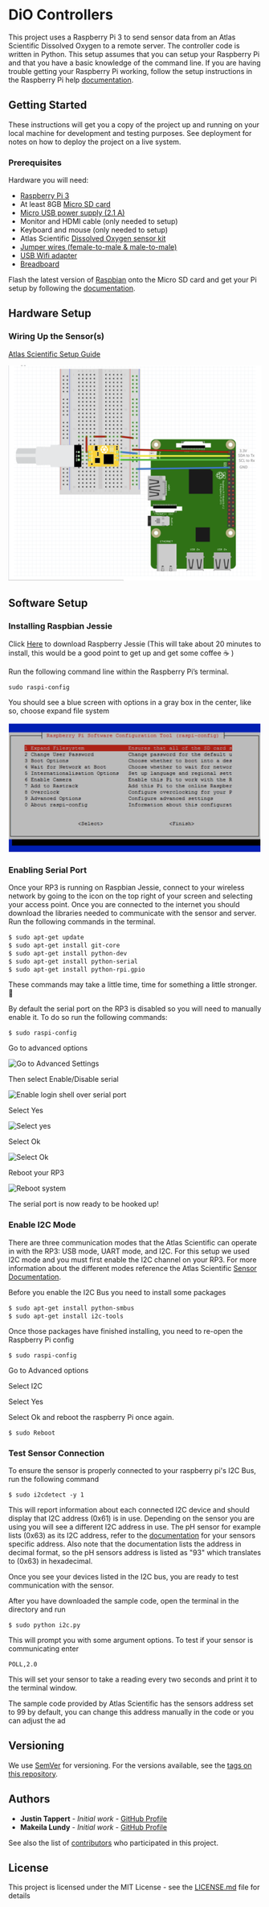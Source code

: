 # DiO Controllers

This project uses a Raspberry Pi 3 to send sensor data from an Atlas Scientific Dissolved Oxygen to a remote server. The controller code is written in Python. This setup assumes that you can setup your Raspberry Pi and that you have a basic knowledge of the command line. If you are having trouble getting your Raspberry Pi working, follow the setup instructions in the Raspberry Pi help [documentation](https://www.raspberrypi.org/help/).

## Getting Started

These instructions will get you a copy of the project up and running on your local machine for development and testing purposes. See deployment for notes on how to deploy the project on a live system.

### Prerequisites

Hardware you will need:
- [Raspberry Pi 3](https://www.raspberrypi.org/products/raspberry-pi-3-model-b/)
- At least 8GB [Micro SD card](https://www.amazon.com/s/ref=nb_sb_noss_2?url=search-alias%3Delectronics&field-keywords=micro+sd&rh=n%3A172282%2Ck%3Amicro+sd&ajr=0)
- [Micro USB power supply (2.1 A)](https://www.amazon.com/Raspberry-Keten-Charger-Adapter-Android/dp/B01K7EF2XS/ref=sr_1_cc_2?s=aps&ie=UTF8&qid=1510630813&sr=1-2-catcorr&keywords=micro+usb+power+cable)
- Monitor and HDMI cable (only needed to setup)
- Keyboard and mouse (only needed to setup)
- Atlas Scientific [Dissolved Oxygen sensor kit](https://www.atlas-scientific.com/product_pages/kits/do_kit.html)
- [Jumper wires (female-to-male & male-to-male)](https://www.amazon.com/s/ref=nb_sb_noss_2?url=search-alias%3Dmobile&field-keywords=female+to+male+jumper+wires)
- [USB Wifi adapter](https://www.amazon.com/Edimax-EW-7811Un-150Mbps-Raspberry-Supports/dp/B003MTTJOY)
- [Breadboard](https://www.amazon.com/s/ref=nb_sb_noss_2?url=search-alias%3Delectronics&field-keywords=breadboard&rh=n%3A172282%2Ck%3Abreadboard)

Flash the latest version of [Raspbian](https://www.raspberrypi.org/downloads/) onto the Micro SD card and get your Pi setup by following the [documentation](https://www.raspberrypi.org/help/).

## Hardware Setup

### Wiring Up the Sensor(s)

[Atlas Scientific Setup Guide](https://www.atlas-scientific.com/_files/code/pi_sample_code.pdf)

![Fritzing Diagram](setup/FRITZ.png "Fritzing Diagram")

## Software Setup

### Installing Raspbian Jessie
Click [Here](http://downloads.raspberrypi.org/raspbian/images/raspbian-2016-03-18/2016-03-18-raspbian-jessie.zip) to download Raspberry Jessie (This will take about 20 minutes to install, this would be a good point to get up and get some coffee :coffee: )

Run the following command line within the Raspberry Pi’s terminal.
```
sudo raspi-config
```
You should see a blue screen with options in a gray box in the center, like so, choose expand file system

![Expand File System](setup/file-system.png "Step 1")

### Enabling Serial Port

Once your RP3 is running on Raspbian Jessie, connect to your wireless network by going to the icon on the top right of your screen and selecting your access point. Once you are connected to the internet you should download the libraries needed to communicate with the sensor and server. Run the following commands in the terminal.
```
$ sudo apt-get update
$ sudo apt-get install git-core
$ sudo apt-get install python-dev
$ sudo apt-get install python-serial
$ sudo apt-get install python-rpi.gpio
```
These commands may take a little time, time for something a little stronger. :beer:

By default the serial port on the RP3 is disabled so you will need to manually enable it. To do so run the following commands:
```
$ sudo raspi-config
```
Go to advanced options

![Go to Advanced Settings](setup/raspi-config1.PNG "Step 1")

Then select Enable/Disable serial

![Enable login shell over serial port](setup/raspi-config2.PNG "Step 2")

Select Yes

![Select yes](setup/raspi-config3.PNG "Step 3")

Select Ok

![Select Ok](setup/raspi-config4.PNG "Step 4")

Reboot your RP3

![Reboot system](setup/raspi-config5.PNG "Step 5")

The serial port is now ready to be hooked up!

### Enable I2C Mode

There are three communication modes that the Atlas Scientific can operate in with the RP3: USB mode, UART mode, and I2C. For this setup we used I2C mode and you must first enable the I2C channel on your RP3. For more information about the different modes reference the Atlas Scientific [Sensor Documentation](https://www.atlas-scientific.com/_files/code/pi_sample_code.pdf).

Before you enable the I2C Bus you need to install some packages

```
$ sudo apt-get install python-smbus
$ sudo apt-get install i2c-tools
```
Once those packages have finished installing, you need to re-open the Raspberry Pi config

```
$ sudo raspi-config
```
Go to Advanced options

Select I2C

Select Yes

Select Ok and reboot the raspberry Pi once again.

```
$ sudo Reboot
```

### Test Sensor Connection

To ensure the sensor is properly connected to your raspberry pi's I2C Bus, run the following command

```
$ sudo i2cdetect -y 1
```

This will report information about each connected I2C device and should display that I2C address (0x61) is in use.
Depending on the sensor you are using you will see a different I2C address in use. The pH sensor for example lists (0x63) as its I2C address, refer to the [documentation](https://www.atlas-scientific.com/_files/code/pi_sample_code.pdf) for your sensors specific address. Also note that the documentation lists the address in decimal format, so the pH sensors address is listed as "93" which translates to (0x63) in hexadecimal.

Once you see your devices listed in the I2C bus, you are ready to test communication with the sensor.

After you have downloaded the sample code, open the terminal in the directory and run

```
$ sudo python i2c.py
```

This will prompt you with some argument options. To test if your sensor is communicating enter

```
POLL,2.0
```
This will set your sensor to take a reading every two seconds and print it to the terminal window.

The sample code provided by Atlas Scientific has the sensors address set to 99 by default, you can change this address manually in the code or you can adjust the ad

## Versioning

We use [SemVer](http://semver.org/) for versioning. For the versions available, see the [tags on this repository](https://github.com/your/project/tags).

## Authors

* **Justin Tappert** - *Initial work* - [GitHub Profile](https://github.com/JWTappert)
* **Makeila Lundy** - *Initial work* - [GitHub Profile](https://github.com/MakeilaLundy)

See also the list of [contributors](https://github.com/your/project/contributors) who participated in this project.

## License

This project is licensed under the MIT License - see the [LICENSE.md](LICENSE.md) file for details

